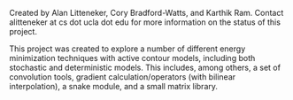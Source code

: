 Created by Alan Litteneker, Cory Bradford-Watts, and Karthik Ram.
Contact alitteneker at cs dot ucla dot edu for more information on the status of this project.

This project was created to explore a number of different energy minimization techniques with active contour models, including both stochastic and deterministic models.
This includes, among others, a set of convolution tools, gradient calculation/operators (with bilinear interpolation), a snake module, and a small matrix library.
